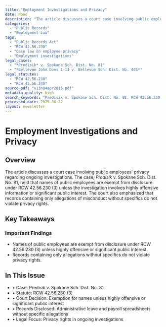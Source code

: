 ```yaml
---
title: "Employment Investigations and Privacy"
date: None
description: "The article discusses a court case involving public employees' privacy regarding ongoing investigations. The case, *Predisik* v. Spokane Sch. Dist. No. 81, held that names of public employees are exempt from disclosure under RCW 42.56.230 (3) unless the investigation involves highly offensive information or significant public interest. The court also emphasized that records containing only allegations of misconduct without specifics do not violate privacy rights."
categories:
  - "Public Records"
  - "Employment Law"
tags:
  - "Public Records Act"
  - "RCW 42.56.230"
  - "Case law on employee privacy"
  - "Employment investigations"
legal_cases:
  - "*Predisik* v. Spokane Sch. Dist. No. 81"
  - "*Bellevue John Does 1-11 v. Bellevue Sch. Dist. No. 405*"
legal_statutes:
  - "RCW 42.56.230"
  - "RCW 42.56.240"
source_pdf: "v13n04apr2015.pdf"
metadata_quality: high
search_keywords: "Predisik v. Spokane Sch. Dist. No. 81, RCW 42.56.230, Public Records Act, Employment investigations, Privacy of public employees, Records disclosure exemptions..."
processed_date: 2025-08-22
layout: newsletter
---
```


# Employment Investigations and Privacy

## Overview

The article discusses a court case involving public employees' privacy regarding ongoing investigations. The case, *Predisik* v. Spokane Sch. Dist. No. 81, held that names of public employees are exempt from disclosure under RCW 42.56.230 (3) unless the investigation involves highly offensive information or significant public interest. The court also emphasized that records containing only allegations of misconduct without specifics do not violate privacy rights.

## Key Takeaways

### Important Findings

- Names of public employees are exempt from disclosure under RCW 42.56.230 (3) unless highly offensive or significant public interest.
- Records containing only allegations without specifics do not violate privacy rights.

## In This Issue

- • Case: Predisik v. Spokane Sch. Dist. No. 81
- • Statute: RCW 42.56.230 (3)
- • Court Decision: Exemption for names unless highly offensive or significant public interest
- • Records Disclosed: Administrative leave and payroll spreadsheets without specific allegations
- • Legal Focus: Privacy rights in ongoing investigations

